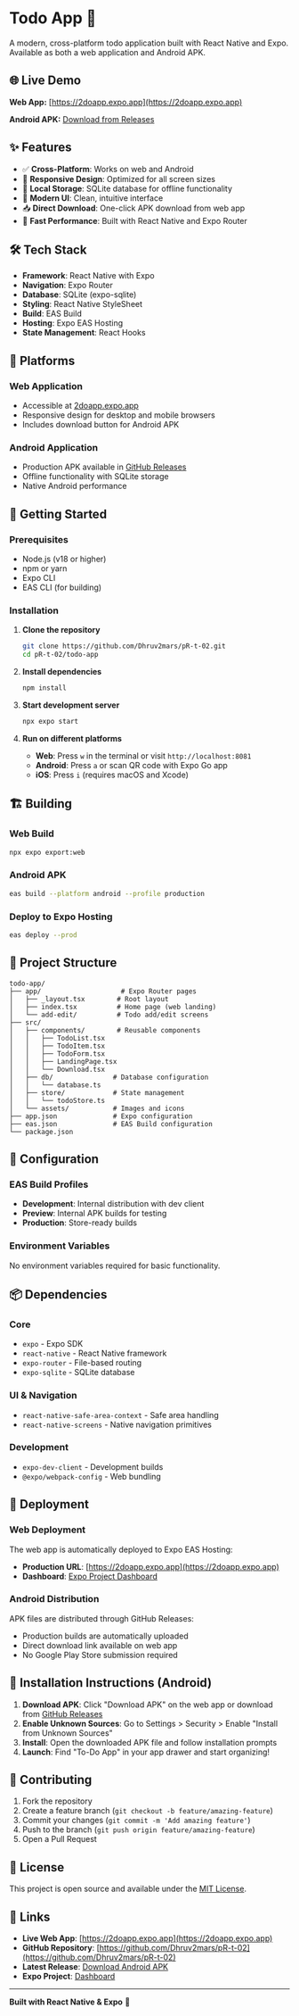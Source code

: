# Todo App 📝

A modern, cross-platform todo application built with React Native and Expo. Available as both a web application and Android APK.

## 🌐 Live Demo

**Web App:** [https://2doapp.expo.app](https://2doapp.expo.app)

**Android APK:** [Download from Releases](https://github.com/Dhruv2mars/pR-t-02/releases/latest)

## ✨ Features

- ✅ **Cross-Platform**: Works on web and Android
- 📱 **Responsive Design**: Optimized for all screen sizes
- 💾 **Local Storage**: SQLite database for offline functionality
- 🎨 **Modern UI**: Clean, intuitive interface
- 📥 **Direct Download**: One-click APK download from web app
- 🚀 **Fast Performance**: Built with React Native and Expo Router

## 🛠️ Tech Stack

- **Framework**: React Native with Expo
- **Navigation**: Expo Router
- **Database**: SQLite (expo-sqlite)
- **Styling**: React Native StyleSheet
- **Build**: EAS Build
- **Hosting**: Expo EAS Hosting
- **State Management**: React Hooks

## 📱 Platforms

### Web Application
- Accessible at [2doapp.expo.app](https://2doapp.expo.app)
- Responsive design for desktop and mobile browsers
- Includes download button for Android APK

### Android Application
- Production APK available in [GitHub Releases](https://github.com/Dhruv2mars/pR-t-02/releases)
- Offline functionality with SQLite storage
- Native Android performance

## 🚀 Getting Started

### Prerequisites
- Node.js (v18 or higher)
- npm or yarn
- Expo CLI
- EAS CLI (for building)

### Installation

1. **Clone the repository**
   ```bash
   git clone https://github.com/Dhruv2mars/pR-t-02.git
   cd pR-t-02/todo-app
   ```

2. **Install dependencies**
   ```bash
   npm install
   ```

3. **Start development server**
   ```bash
   npx expo start
   ```

4. **Run on different platforms**
   - **Web**: Press `w` in the terminal or visit `http://localhost:8081`
   - **Android**: Press `a` or scan QR code with Expo Go app
   - **iOS**: Press `i` (requires macOS and Xcode)

## 🏗️ Building

### Web Build
```bash
npx expo export:web
```

### Android APK
```bash
eas build --platform android --profile production
```

### Deploy to Expo Hosting
```bash
eas deploy --prod
```

## 📁 Project Structure

```
todo-app/
├── app/                    # Expo Router pages
│   ├── _layout.tsx        # Root layout
│   ├── index.tsx          # Home page (web landing)
│   └── add-edit/          # Todo add/edit screens
├── src/
│   ├── components/        # Reusable components
│   │   ├── TodoList.tsx
│   │   ├── TodoItem.tsx
│   │   ├── TodoForm.tsx
│   │   ├── LandingPage.tsx
│   │   └── Download.tsx
│   ├── db/               # Database configuration
│   │   └── database.ts
│   ├── store/            # State management
│   │   └── todoStore.ts
│   └── assets/           # Images and icons
├── app.json              # Expo configuration
├── eas.json              # EAS Build configuration
└── package.json
```

## 🔧 Configuration

### EAS Build Profiles
- **Development**: Internal distribution with dev client
- **Preview**: Internal APK builds for testing
- **Production**: Store-ready builds

### Environment Variables
No environment variables required for basic functionality.

## 📦 Dependencies

### Core
- `expo` - Expo SDK
- `react-native` - React Native framework
- `expo-router` - File-based routing
- `expo-sqlite` - SQLite database

### UI & Navigation
- `react-native-safe-area-context` - Safe area handling
- `react-native-screens` - Native navigation primitives

### Development
- `expo-dev-client` - Development builds
- `@expo/webpack-config` - Web bundling

## 🚀 Deployment

### Web Deployment
The web app is automatically deployed to Expo EAS Hosting:
- **Production URL**: [https://2doapp.expo.app](https://2doapp.expo.app)
- **Dashboard**: [Expo Project Dashboard](https://expo.dev/projects/2c6386a8-1ab7-4add-9e7b-9d5bad17039e)

### Android Distribution
APK files are distributed through GitHub Releases:
- Production builds are automatically uploaded
- Direct download link available on web app
- No Google Play Store submission required

## 📱 Installation Instructions (Android)

1. **Download APK**: Click "Download APK" on the web app or download from [GitHub Releases](https://github.com/Dhruv2mars/pR-t-02/releases)
2. **Enable Unknown Sources**: Go to Settings > Security > Enable "Install from Unknown Sources"
3. **Install**: Open the downloaded APK file and follow installation prompts
4. **Launch**: Find "To-Do App" in your app drawer and start organizing!

## 🤝 Contributing

1. Fork the repository
2. Create a feature branch (`git checkout -b feature/amazing-feature`)
3. Commit your changes (`git commit -m 'Add amazing feature'`)
4. Push to the branch (`git push origin feature/amazing-feature`)
5. Open a Pull Request

## 📄 License

This project is open source and available under the [MIT License](LICENSE).

## 🔗 Links

- **Live Web App**: [https://2doapp.expo.app](https://2doapp.expo.app)
- **GitHub Repository**: [https://github.com/Dhruv2mars/pR-t-02](https://github.com/Dhruv2mars/pR-t-02)
- **Latest Release**: [Download Android APK](https://github.com/Dhruv2mars/pR-t-02/releases/latest)
- **Expo Project**: [Dashboard](https://expo.dev/projects/2c6386a8-1ab7-4add-9e7b-9d5bad17039e)

---

**Built with React Native & Expo** 🚀